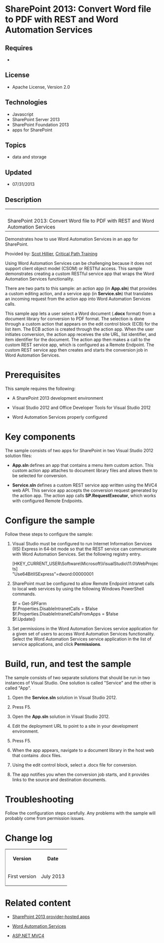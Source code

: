 # SharePoint 2013: Convert Word file to PDF with REST and Word Automation Services
## Requires
- 
## License
- Apache License, Version 2.0
## Technologies
- Javascript
- SharePoint Server 2013
- SharePoint Foundation 2013
- apps for SharePoint
## Topics
- data and storage
## Updated
- 07/31/2013
## Description

<div id="header">
<table id="bottomTable" cellspacing="0" cellpadding="0">
<tbody>
<tr id="headerTableRow1">
<td align="left"><span id="runningHeaderText">&nbsp;</span></td>
</tr>
<tr id="headerTableRow2">
<td align="left"><span id="nsrTitle">SharePoint 2013: Convert Word file to PDF with REST and Word Automation Services</span></td>
</tr>
</tbody>
</table>
</div>
<div id="mainSection">
<div id="mainBody">
<div>
<p>Demonstrates how to use Word Automation Services in an app for SharePoint.</p>
</div>
<div>
<p><span>Provided by:</span> <a href="http://mvp.microsoft.com/en-us/mvp/Scot%20Hillier-33471" target="_blank">
Scot Hillier</a>, <a href="http://www.criticalpathtraining.com/Pages/default.aspx" target="_blank">
Critical Path Training</a></p>
<p>Using Word Automation Services can be challenging because it does not support client object model (CSOM) or RESTful access. This sample demonstrates creating a custom RESTful service app that wraps the Word Automation Services functionality.</p>
<p>There are two parts to this sample: an action app (in <strong><span class="keyword">App.sln</span></strong>) that provides a custom editing action, and a service app (in
<strong><span class="keyword">Service.sln</span></strong>) that translates an incoming request from the action app into Word Automation Services calls.</p>
<p>This sample app lets a user select a Word document (<strong><span class="keyword">.docx</span></strong> format) from a document library for conversion to PDF format. The selection is done through a custom action that appears on the edit control block (ECB)
 for the list item. The ECB action is created through the action app. When the user initiates conversion, the action app receives the site URL, list identifier, and item identifier for the document. The action app then makes a call to the custom REST service
 app, which is configured as a Remote Endpoint. The custom REST service app then creates and starts the conversion job in Word Automation Services.</p>
</div>
<h1>Prerequisites</h1>
<div id="sectionSection0">
<p>This sample requires the following:</p>
<ul>
<li>
<p>A SharePoint 2013 development environment</p>
</li><li>
<p>Visual Studio 2012 and Office Developer Tools for Visual Studio 2012</p>
</li><li>
<p>Word Automation Services properly configured</p>
</li></ul>
</div>
<h1>Key components</h1>
<div id="sectionSection1">
<p>The sample consists of two apps for SharePoint in two Visual Studio 2012 solution files:</p>
<ul>
<li>
<p><strong><span class="keyword">App.sln</span> </strong>defines an app that contains a menu item custom action. This custom action app attaches to document library files and allows them to be selected for conversion.</p>
</li><li>
<p><strong><span class="keyword">Service.sln</span> </strong>defines a custom REST service app written using the MVC4 web API. This service app accepts the conversion request generated by the action app. The action app calls
<strong><span class="keyword">SP.RequestExecutor</span></strong>, which works with configured Remote Endpoints.</p>
</li></ul>
</div>
<h1>Configure the sample</h1>
<div id="sectionSection2">
<p>Follow these steps to configure the sample:</p>
<div>
<ol>
<li>
<p>Visual Studio must be configured to run Internet Information Services (IIS) Express in 64-bit mode so that the REST service can communicate with Word Automation Services. Set the following registry entry.</p>
<p><span>[HKEY_CURRENT_USER\Software\Microsoft\VisualStudio\11.0\WebProjects]</span>
<br>
<span>&quot;Use64BitIISExpress&quot;=dword:00000001</span></p>
</li><li>
<p>SharePoint must be configured to allow Remote Endpoint intranet calls to local web services by using the following Windows PowerShell commands.</p>
<p><span>$f = Get-SPFarm</span> <br>
<span>$f.Properties.DisableIntranetCalls = $false</span> <br>
<span>$f.Properties.DisableIntranetCallsFromApps = $false</span> <br>
<span>$f.Update()</span></p>
</li><li>
<p>Set permissions in the Word Automation Services service application for a given set of users to access Word Automation Services functionality. Select the Word Automation Services service application in the list of service applications, and click
<strong><span class="ui">Permissions</span></strong>.</p>
</li></ol>
</div>
</div>
<h1>Build, run, and test the sample</h1>
<div id="sectionSection3">
<p>The sample consists of two separate solutions that should be run in two instances of Visual Studio. One solution is called &quot;Service&quot; and the other is called &quot;App&quot;.</p>
<div>
<ol>
<li>
<p>Open the <strong><span class="keyword">Service.sln</span></strong> solution in Visual Studio 2012.</p>
</li><li>
<p>Press F5.</p>
</li><li>
<p>Open the <strong><span class="keyword">App.sln</span></strong> solution in Visual Studio 2012.</p>
</li><li>
<p>Edit the deployment URL to point to a site in your development environment.</p>
</li><li>
<p>Press F5.</p>
</li><li>
<p>When the app appears, navigate to a document library in the host web that contains .docx files.</p>
</li><li>
<p>Using the edit control block, select a .docx file for conversion.</p>
</li><li>
<p>The app notifies you when the conversion job starts, and it provides links to the source and destination documents.</p>
</li></ol>
</div>
</div>
<h1>Troubleshooting</h1>
<div id="sectionSection4">
<p>Follow the configuration steps carefully. Any problems with the sample will probably come from permission issues.</p>
</div>
<h1>Change log</h1>
<div id="sectionSection5"><strong>
<div class="caption"></div>
</strong>
<div>
<table cellspacing="2" cellpadding="5" width="50%" frame="lhs">
<tbody>
<tr>
<th>
<p>Version</p>
</th>
<th>
<p>Date</p>
</th>
</tr>
<tr>
<td>
<p>First version</p>
</td>
<td>
<p>July 2013</p>
</td>
</tr>
</tbody>
</table>
</div>
</div>
<h1>Related content</h1>
<div id="sectionSection6">
<ul>
<li>
<p><a href="http://msdn.microsoft.com/en-us/library/fp179887.aspx#Self_hosted" target="_blank">SharePoint 2013 provider-hosted apps</a></p>
</li><li>
<p><a href="http://msdn.microsoft.com/en-us/library/jj163073.aspx" target="_blank">Word Automation Services</a></p>
</li><li>
<p><a href="http://www.asp.net/mvc/mvc4" target="_blank">ASP.NET MVC4</a></p>
</li></ul>
</div>
</div>
</div>
